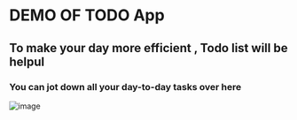 # DEMO OF TODO App
## To make your day more efficient , Todo list will be helpul
### You can jot down all your day-to-day tasks over here


![image](https://user-images.githubusercontent.com/68471779/118677017-86314080-b819-11eb-8ae0-1de3052f69f4.png)


